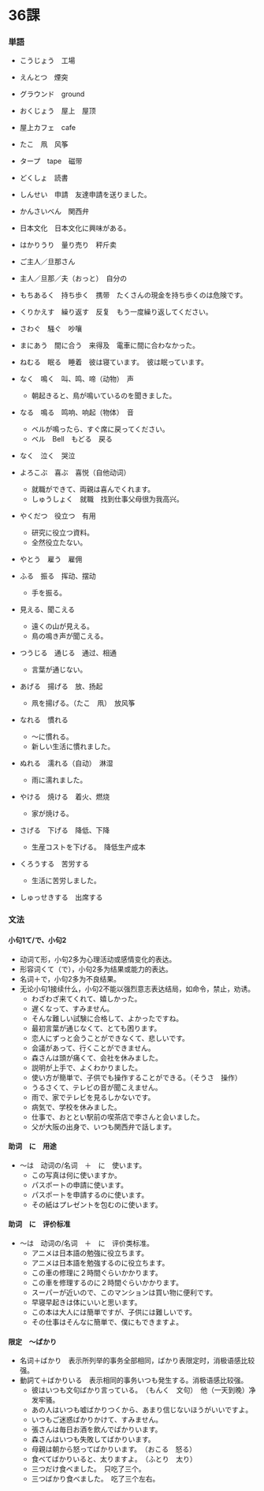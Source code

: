 # 36課


### 単語

- こうじょう　工場
- えんとつ　煙突
- グラウンド　ground
- おくじょう　屋上　屋顶
- 屋上カフェ　cafe
- たこ　凧　风筝
- タープ　tape　磁带
- どくしょ　読書
- しんせい　申請　友達申請を送りました。
- かんさいべん　関西弁
- 日本文化　日本文化に興味がある。
- はかりうり　量り売り　秤斤卖
- ご主人／旦那さん
- 主人／旦那／夫（おっと）　自分の
- もちあるく　持ち歩く　携带　たくさんの現金を持ち歩くのは危険です。
- くりかえす　繰り返す　反复　もう一度繰り返してください。
- さわぐ　騒ぐ　吵嚷
- まにあう　間に合う　来得及　電車に間に合わなかった。
- ねむる　眠る　睡着　彼は寝ています。　彼は眠っています。
- なく　鳴く　叫、鸣、啼（动物）　声
  - 朝起きると、鳥が鳴いているのを聞きました。
- なる　鳴る　鸣响、响起（物体）　音
  - ベルが鳴ったら、すぐ席に戻ってください。
  - ベル　Bell　もどる　戻る
- なく　泣く　哭泣
- よろこぶ　喜ぶ　喜悦（自他动词）
  - 就職ができて、両親は喜んでくれます。
  - しゅうしょく　就職　找到仕事父母很为我高兴。
- やくだつ　役立つ　有用
  - 研究に役立つ資料。
  - 全然役立たない。
- やとう　雇う　雇佣
- ふる　振る　挥动、摆动
  - 手を振る。

- 見える、聞こえる
  - 遠くの山が見える。
  - 鳥の鳴き声が聞こえる。
- つうじる　通じる　通过、相通
  - 言葉が通じない。
- あげる　揚げる　放、扬起
  - 凧を揚げる。（たこ　凧）　放风筝
- なれる　慣れる
  - ～に慣れる。
  - 新しい生活に慣れました。
- ぬれる　濡れる（自动）　淋湿
  - 雨に濡れました。
- やける　焼ける　着火、燃烧
  - 家が焼ける。
- さげる　下げる　降低、下降
  - 生産コストを下げる。　降低生产成本
- くろうする　苦労する
  - 生活に苦労しました。
- しゅっせきする　出席する

### 文法

#### 小句1て/で、小句2

- 动词て形，小句2多为心理活动或感情变化的表达。
- 形容词くて（で），小句2多为结果或能力的表达。
- 名词＋で，小句2多为不良结果。
- 无论小句1接续什么，小句2不能以强烈意志表达结局，如命令，禁止，劝诱。
  - わざわざ来てくれて、嬉しかった。
  - 遅くなって、すみません。
  - そんな難しい試験に合格して、よかったですね。
  - 最初言葉が通じなくて、とても困ります。
  - 恋人にずっと会うことができなくて、悲しいです。
  - 会議があって、行くことができません。
  - 森さんは頭が痛くて、会社を休みました。
  - 説明が上手で、よくわかりました。
  - 使い方が簡単で、子供でも操作することができる。（そうさ　操作）
  - うるさくて、テレビの音が聞こえません。
  - 雨で、家でテレビを見るしかないです。
  - 病気で、学校を休みました。
  - 仕事で、おととい駅前の喫茶店で李さんと会いました。
  - 父が大阪の出身で、いつも関西弁で話します。

#### 助词　に　用途

- ～は　动词の/名词　＋　に　使います。
  - この写真は何に使いますか。
  - パスポートの申請に使います。
  - パスポートを申請するのに使います。
  - その紙はプレゼントを包むのに使います。

#### 助词　に　评价标准

- ～は　动词の/名词　＋　に　评价类标准。
  - アニメは日本語の勉強に役立ちます。
  - アニメは日本語を勉強するのに役立ちます。
  - この車の修理に２時間ぐらいかかります。
  - この車を修理するのに２時間ぐらいかかります。
  - スーパーが近いので、このマンションは買い物に便利です。
  - 早寝早起きは体にいいと思います。
  - この本は大人には簡単ですが、子供には難しいです。
  - その仕事はそんなに簡単で、僕にもできますよ。

####  限定　～ばかり

- 名词＋ばかり　表示所列举的事务全部相同，ばかり表限定时，消极语感比较强。
- 動詞て＋ばかりいる　表示相同的事务いつも発生する。消极语感比较强。
  - 彼はいつも文句ばかり言っている。　（もんく　文句）　他（一天到晚）净发牢骚。
  - あの人はいつも嘘ばかりつくから、あまり信じないほうがいいですよ。
  - いつもご迷惑ばかりかけて、すみません。
  - 張さんは毎日お酒を飲んでばかりいます。
  - 森さんはいつも失敗してばかりいます。
  - 母親は朝から怒ってばかりいます。　（おこる　怒る）
  - 食べてばかりいると、太りますよ。　（ふとり　太り）
  - 三つだけ食べました。　只吃了三个。
  - 三つばかり食べました。　吃了三个左右。
